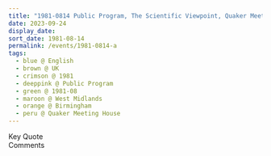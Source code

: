 ```yaml
---
title: "1981-0814 Public Program, The Scientific Viewpoint, Quaker Meeting House, 40 Bull Street, Birmingham B4 6AF, West Midlands, UK"
date: 2023-09-24
display_date: 
sort_date: 1981-08-14
permalink: /events/1981-0814-a
tags:
  - blue @ English
  - brown @ UK
  - crimson @ 1981
  - deeppink @ Public Program
  - green @ 1981-08
  - maroon @ West Midlands
  - orange @ Birmingham
  - peru @ Quaker Meeting House
---
```


<wave-list>
  <list-title color="green" width="75">Key Quote</list-title>
  <list-item color="BlanchedAlmond"  width="200"></list-item>
  <list-item color="Lavender"></list-item>
  <list-item color="BlanchedAlmond"></list-item>
</wave-list>

<br>

<wave-list>
  <list-title color="green" width="75">Comments</list-title>
  <list-item color="BlanchedAlmond"  width="200"></list-item>
  <list-item color="Lavender"></list-item>
  <list-item color="BlanchedAlmond"></list-item>
</wave-list>